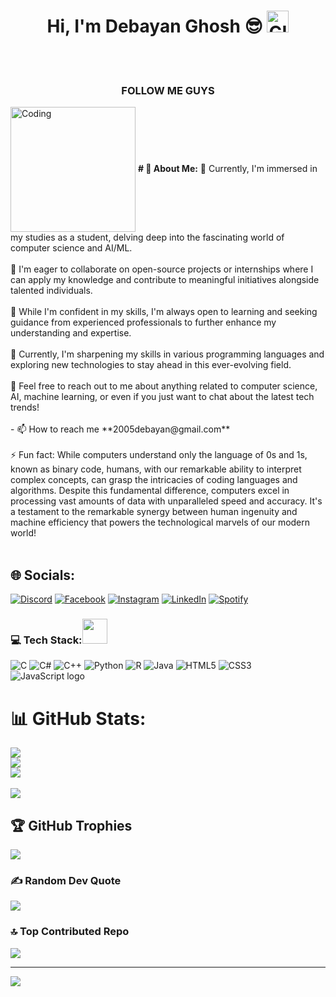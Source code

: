 <h1 align="center">Hi, I'm Debayan Ghosh 😎 <img src="./assets/giphy.gif" width="35px" alt="GIF"> </h1><BR><BR>
<h3 align="center"> FOLLOW ME GUYS</h3>
<img align="center" alt="Coding" width="200" src="https://i.giphy.com/media/mQ8l6sRbzPKo0/giphy.webp">
<b># 💫 About Me:</b>
🔭 Currently, I'm immersed in my studies as a student, delving deep into the fascinating world of computer science and AI/ML.<br><br>👯 I'm eager to collaborate on open-source projects or internships where I can apply my knowledge and contribute to meaningful initiatives alongside talented individuals.<br><br>🤝 While I'm confident in my skills, I'm always open to learning and seeking guidance from experienced professionals to further enhance my understanding and expertise.<br><br>🌱 Currently, I'm sharpening my skills in various programming languages and exploring new technologies to stay ahead in this ever-evolving field.<br><br>💬 Feel free to reach out to me about anything related to computer science, AI, machine learning, or even if you just want to chat about the latest tech trends!<br><br>- 📫 How to reach me **2005debayan@gmail.com**<br><br>⚡ Fun fact: While computers understand only the language of 0s and 1s, known as binary code, humans, with our remarkable ability to interpret complex concepts, can grasp the intricacies of coding languages and algorithms. Despite this fundamental difference, computers excel in processing vast amounts of data with unparalleled speed and accuracy. It's a testament to the remarkable synergy between human ingenuity and machine efficiency that powers the technological marvels of our modern world!<br><br>


## 🌐 Socials:
[![Discord](https://img.shields.io/badge/Discord-%237289DA.svg?logo=discord&logoColor=white)](https://discord.gg/debayan_myself)
[![Facebook](https://img.shields.io/badge/Facebook-%231877F2.svg?logo=Facebook&logoColor=white)](https://facebook.com/debayan.ghosh.9484)
[![Instagram](https://img.shields.io/badge/Instagram-%23E4405F.svg?logo=Instagram&logoColor=white)](https://instagram.com/debayan_myself)
[![LinkedIn](https://img.shields.io/badge/LinkedIn-%230077B5.svg?logo=linkedin&logoColor=white)](https://linkedin.com/in/myself-debayan-ghosh)
[![Spotify](https://img.shields.io/badge/Spotify-%231ED760.svg?logo=spotify&logoColor=white&style=flat)](https://open.spotify.com/user/31lu3wnaoh5nvfcgavehah44bsay?si=mWCiHXvqRgqWFkn9n0LMvg)


<h3 align="left">💻 Tech Stack:<img src='https://user-images.githubusercontent.com/74038190/206662607-d9e7591e-bbf9-42f9-9386-29efc927bc16.gif' width="40"></h3>

![C](https://img.shields.io/badge/c-%2300599C.svg?style=for-the-badge&logo=c&logoColor=white) ![C#](https://img.shields.io/badge/c%23-%23239120.svg?style=for-the-badge&logo=csharp&logoColor=white) ![C++](https://img.shields.io/badge/c++-%2300599C.svg?style=for-the-badge&logo=c%2B%2B&logoColor=white) ![Python](https://img.shields.io/badge/python-3670A0?style=for-the-badge&logo=python&logoColor=ffdd54) ![R](https://img.shields.io/badge/r-%23276DC3.svg?style=for-the-badge&logo=r&logoColor=white) ![Java](https://img.shields.io/badge/java-%23ED8B00.svg?style=for-the-badge&logo=openjdk&logoColor=white) ![HTML5](https://img.shields.io/badge/html5-%23E34F26.svg?style=for-the-badge&logo=html5&logoColor=white) ![CSS3](https://img.shields.io/badge/css3-%231572B6.svg?style=for-the-badge&logo=css3&logoColor=white)<!-- JavaScript -->
<img src="https://img.shields.io/badge/javascript-%23323330.svg?style=for-the-badge&logo=javascript&logoColor=%23F7DF1E" alt="JavaScript logo">
# 📊 GitHub Stats:
![](https://github-readme-stats.vercel.app/api?username=debayan-ghosh2005&theme=blue-green&hide_border=false&include_all_commits=true&count_private=false)<br/>
![](https://github-readme-streak-stats.herokuapp.com/?user=debayan-ghosh2005&theme=blue-green&hide_border=false)<br/>
<img src="https://github-profile-summary-cards.vercel.app/api/cards/most-commit-language?username=Debayan-Ghosh2005&theme=radical"><br/><br>
![](https://github-readme-stats.vercel.app/api/top-langs/?username=debayan-ghosh2005&theme=blue-green&hide_border=false&include_all_commits=true&count_private=false&layout=compact)

## 🏆 GitHub Trophies
![](https://github-profile-trophy.vercel.app/?username=debayan-ghosh2005&theme=dracula&no-frame=false&no-bg=false&margin-w=4)

### ✍️ Random Dev Quote
![](https://quotes-github-readme.vercel.app/api?type=vetical&theme=radical)

### 🔝 Top Contributed Repo
![](https://github-contributor-stats.vercel.app/api?username=debayan-ghosh2005&limit=5&theme=matrix&combine_all_yearly_contributions=true)


---
[![](https://visitcount.itsvg.in/api?id=debayan-ghosh2005&icon=5&color=4)](https://visitcount.itsvg.in)

